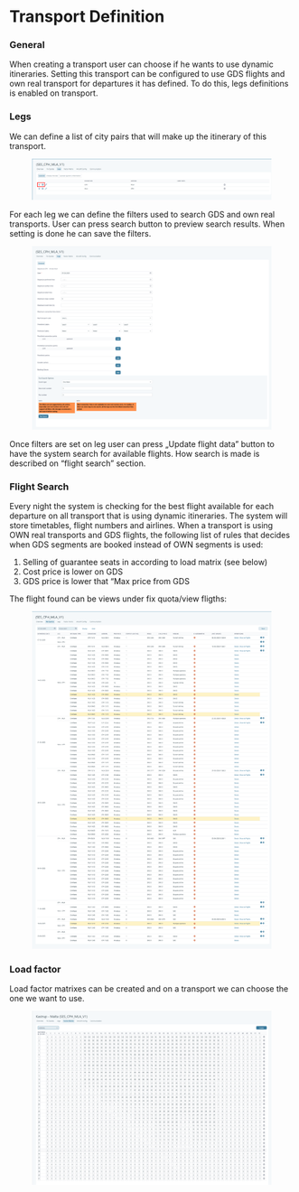 # Transport Definition

### General <a href="#general" id="general"></a>

When creating a transport user can choose if he wants to use dynamic itineraries. Setting this transport can be configured to use GDS flights and own real transport for departures it has defined. To do this, legs definitions is enabled on transport.

### Legs <a href="#legs" id="legs"></a>

We can define a list of city pairs that will make up the itinerary of this transport.

<figure><img src="../../.gitbook/assets/image (13) (1) (1) (1).png" alt=""><figcaption></figcaption></figure>

For each leg we can define the filters used to search GDS and own real transports. User can press search button to preview search results. When setting is done he can save the filters.

<figure><img src="../../.gitbook/assets/image (1) (1) (1) (1) (1) (1) (1) (1) (1) (1) (1) (1) (1).png" alt=""><figcaption></figcaption></figure>

Once filters are set on leg user can press „Update flight data” button to have the system search for available flights. How search is made is described on “flight search” section.

### Flight Search <a href="#flight-search" id="flight-search"></a>

Every night the system is checking for the best flight available for each departure on all transport that is using dynamic itineraries. The system will store timetables, flight numbers and airlines. When a transport is using OWN real transports and GDS flights, the following list of rules that decides when GDS segments are booked instead of OWN segments is used:

1. Selling of guarantee seats in according to load matrix (see below)
2. Cost price is lower on GDS
3. GDS price is lower that “Max price from GDS

The flight found can be views under fix quota/view fligths:

<figure><img src="../../.gitbook/assets/image (2) (1) (1) (1) (1) (1) (1) (1) (1) (1) (1) (1).png" alt=""><figcaption></figcaption></figure>

### Load factor <a href="#load-factor" id="load-factor"></a>

Load factor matrixes can be created and on a transport we can choose the one we want to use.

<figure><img src="../../.gitbook/assets/image (3) (1) (1) (1) (1) (1) (1) (1) (1) (1) (1) (1).png" alt=""><figcaption></figcaption></figure>
